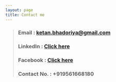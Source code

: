 ```yaml
---
layout: page
title: Contact me
---
```


> ### Email : ketan.bhadoriya@gmail.com
> ### LinkedIn : <a href="www.linkedin.com/in/ketanbhadoriya" target="_blank">Click here</a>
> ### Facebook : <a href="https://www.facebook.com/ketan.bhadoriya" target="_blank">Click here</a>
> ### Contact No. : +919561668180

